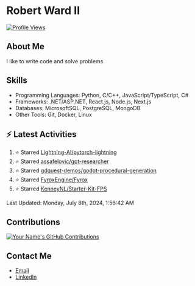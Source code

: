 
# Robert Ward II

[![Profile Views](https://komarev.com/ghpvc/?username=Robert-W-Ward)](https://github.com/Robert-W-Ward)

## About Me
I like to write code and solve problems.

## Skills
- Programming Languages: Python, C/C++, JavaScript/TypeScript, C#
- Frameworks: .NET/ASP.NET, React.js, Node.js, Next.js
- Databases: MicrosoftSQL, PostgreSQL, MongoDB
- Other Tools: Git, Docker, Linux

## :zap: Latest Activities
<!--RECENT_ACTIVITY:start-->
1. ⭐ Starred [Lightning-AI/pytorch-lightning](https://github.com/Lightning-AI/pytorch-lightning)
2. ⭐ Starred [assafelovic/gpt-researcher](https://github.com/assafelovic/gpt-researcher)
3. ⭐ Starred [gdquest-demos/godot-procedural-generation](https://github.com/gdquest-demos/godot-procedural-generation)
4. ⭐ Starred [FyroxEngine/Fyrox](https://github.com/FyroxEngine/Fyrox)
5. ⭐ Starred [KenneyNL/Starter-Kit-FPS](https://github.com/KenneyNL/Starter-Kit-FPS)
<!--RECENT_ACTIVITY:end-->

<!--RECENT_ACTIVITY:last_update-->
Last Updated: Monday, July 8th, 2024, 1:56:42 AM
<!--RECENT_ACTIVITY:last_update_end-->

<!--END_SECTIN:activity-->
## Contributions
[![Your Name's GitHub Contributions](https://github-readme-streak-stats.herokuapp.com/?user=Robert-W-Ward&theme=radical)](https://github.com/your-username)

## Contact Me
- [Email](mailto:robertwesleyward2019@gmail.com)
- [LinkedIn](https://linkedin.com/in/https://www.linkedin.com/in/robert-ward-ii/)
